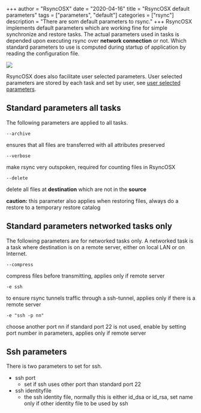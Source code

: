 +++
author = "RsyncOSX"
date = "2020-04-16"
title =  "RsyncOSX default parameters"
tags = ["parameters", "default"]
categories = ["rsync"]
description = "There are som default parameters to rsync."
+++
RsyncOSX implements default parameters which are working fine for simple synchronize and restore tasks. The actual parameters used in tasks is depended upon executing rsync over **network connection** or not. Which standard parameters to use is computed during startup of application by reading the configuration file.

![](/images/RsyncOSX/master/userparameters/userparameters.png)

RsyncOSX does also facilitate user selected parameters. User selected parameters are stored by each task and set by user, see [user selected parameters](/post/userparameters/).

## Standard parameters all tasks

The following parameters are applied to all tasks.
```
--archive
```
ensures that all files are transferred with all attributes preserved

```
--verbose
```

make rsync very outspoken, required for counting files in RsyncOSX
```
--delete
```

delete all files at **destination** which are not in the **source**

**caution:** this parameter also applies when restoring files, always do a restore to a temporary restore catalog

## Standard parameters networked tasks only

The following parameters are for networked tasks only. A networked task is a task where destination is on a remote server, either on local LAN or on Internet.
```
--compress
```

compress files before transmitting, applies only if remote server
```
-e ssh
```

to ensure rsync tunnels traffic through a ssh-tunnel, applies only if there is a remote server
```
-e "ssh -p nn"
```
choose another port nn if standard port 22 is not used, enable by setting port number in parameters, applies only if remote server

## Ssh parameters

There is two parameters to set for ssh.
- ssh port
	- set if ssh uses other port than standard port 22
- ssh identityfile
	- the ssh identity file, normally this is either id_dsa or id_rsa, set name only if other identity file to be used by ssh
